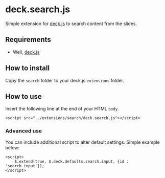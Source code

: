 # deck.search.js #

Simple extension for [deck.js][] to search content from the slides.

## Requirements ##

* Well, [deck.js][]

## How to install ##

Copy the `search` folder to your deck.js `extensions` folder.

## How to use ##

Insert the following line at the end of your HTML `body`.

	<script src="../extensions/search/deck.search.js"></script>

### Advanced use
You can include additional script to alter default settings. Simple example below:

	<script>
		$.extend(true, $.deck.defaults.search.input, {id : 'search_input'});
	</script>

[deck.js]: https://github.com/imakewebthings/deck.js